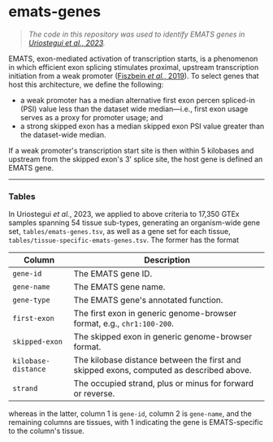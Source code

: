 
# emats-genes    
>*The code in this repository was used to identify EMATS genes in
> [Uriostegui et al., 2023](https://www.biorxiv.org/content/10.1101/2022.09.16.508316v1).*    

 EMATS, exon-mediated activation of transcription starts, is a phenomenon in which efficient exon splicing stimulates proximal, upstream transcription initiation from a weak promoter ([Fiszbein *et al.*, 2019](https://www.cell.com/cell/fulltext/S0092-8674(19)31223-1?_returnURL=https%3A%2F%2Flinkinghub.elsevier.com%2Fretrieve%2Fpii%2FS0092867419312231%3Fshowall%3Dtrue)). To select genes that host this architecture, we define the following:    
- a weak promoter has a median alternative first exon percen spliced-in (PSI) value less than the dataset wide median—i.e., first exon usage serves as a proxy for promoter usage; and    
- a strong skipped exon has a median skipped exon PSI value greater than the dataset-wide median.    
    
If a weak promoter's transcription start site is then within 5 kilobases and upstream from the skipped exon's 3' splice site, the host gene is defined an EMATS gene.    

--- 

### Tables    
In Uriostegui *et al.*, 2023, we applied to above criteria to 17,350 GTEx 
samples spanning 54 tissue sub-types, generating an organism-wide gene set, 
`tables/emats-genes.tsv`, as well as a gene set for each tissue, 
`tables/tissue-specific-emats-genes.tsv`. The former has the format
    
| Column              | Description                                                                             |
|---------------------|-----------------------------------------------------------------------------------------|
| `gene-id`           | The EMATS gene ID.                                                                      |
| `gene-name`         | The EMATS gene name.                                                                    |  
| `gene-type`         | The EMATS gene's annotated function.                                                    |
| `first-exon`        | The first exon in generic genome-browser format, e.g., `chr1:100-200`.                  |  
| `skipped-exon`      | The skipped exon in generic genome-browser format.                                      |  
| `kilobase-distance` | The kilobase distance between the first and skipped exons, computed as described above. |  
| `strand`            | The occupied strand, plus or minus for forward or reverse.                              |  

whereas in the latter, column 1 is `gene-id`, column 2 is `gene-name`, and the 
remaining columns are tissues, with 1 indicating the gene is EMATS-specific to
the column's tissue.
